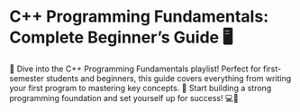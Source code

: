 # C++ Programming Fundamentals: Complete Beginner’s Guide 🖥️
 🎯 Dive into the C++ Programming Fundamentals playlist! Perfect for first-semester students and beginners, this guide covers everything from writing your first program to mastering key concepts. 🚀 Start building a strong programming foundation and set yourself up for success! 💻🔧
